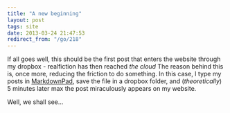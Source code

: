 ```yaml
---
title: "A new beginning"
layout: post
tags: site
date: 2013-03-24 21:47:53
redirect_from: "/go/218"
---
```


If all goes well, this should be the first post that enters the website through my dropbox - realfiction has then reached *the cloud*
The reason behind this is, once more, reducing the friction to do something. In this case, I type my posts in [MarkdownPad](http://markdownpad.com/), save the file in a dropbox folder, and (*theoretically*) 5 minutes later max the post miraculously appears on my website.

Well, we shall see...